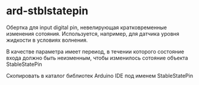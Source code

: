 # ard-stblstatepin
Обертка для input digital pin, невелирующая кратковременные изменения сотояния.
Используется, например, для датчика уровня жидкости в условиях волнения.

В качестве параметра имеет переиод, в течении которого состояние входа должно быть неизменным, чтобы изменилось сотояние объекта StableStatePin
  
Скопировать в каталог библиотек Arduino IDE под именем StableStatePin

